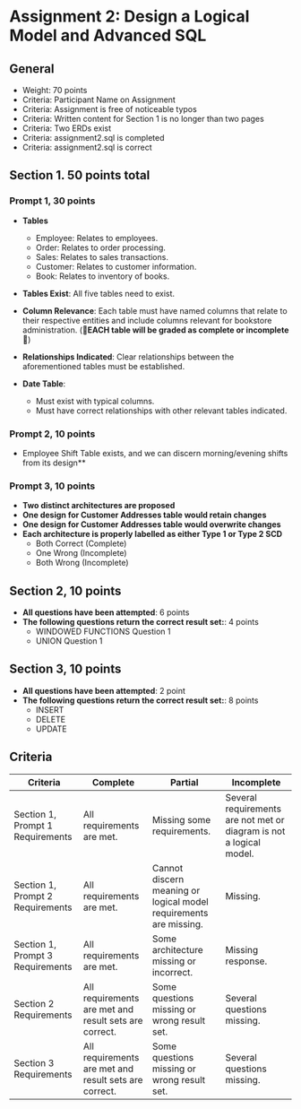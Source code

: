 # Assignment 2: Design a Logical Model and Advanced SQL

## General
  - Weight: 70 points
  - Criteria: Participant Name on Assignment
  - Criteria: Assignment is free of noticeable typos
  - Criteria: Written content for Section 1 is no longer than two pages
  - Criteria: Two ERDs exist
  - Criteria: assignment2.sql is completed
  - Criteria: assignment2.sql is correct

## Section 1. 50 points total

### Prompt 1, 30 points

  - **Tables**
    - Employee: Relates to employees.
    - Order: Relates to order processing.
    - Sales: Relates to sales transactions.
    - Customer: Relates to customer information.
    - Book: Relates to inventory of books.

  - **Tables Exist**: All five tables need to exist.
  - **Column Relevance**: Each table must have named columns that relate to their respective entities and include columns relevant for bookstore administration. (**🚨EACH table will be graded as complete or incomplete🚨**)
  - **Relationships Indicated**: Clear relationships between the aforementioned tables must be established.
  - **Date Table**: 
    - Must exist with typical columns.
    - Must have correct relationships with other relevant tables indicated.

### Prompt 2, 10 points
- Employee Shift Table exists, and we can discern morning/evening shifts from its design**

### Prompt 3, 10 points
- **Two distinct architectures are proposed**
- **One design for Customer Addresses table would retain changes**
- **One design for Customer Addresses table would overwrite changes**
- **Each architecture is properly labelled as either Type 1 or Type 2 SCD**
    - Both Correct (Complete)
    - One Wrong (Incomplete)
    - Both Wrong (Incomplete)

## Section 2, 10 points
- **All questions have been attempted**: 6 points
- **The following questions return the correct result set:**: 4 points
  - WINDOWED FUNCTIONS Question 1
  - UNION Question 1

## Section 3, 10 points
- **All questions have been attempted**: 2 point
- **The following questions return the correct result set:**: 8 points
  - INSERT
  - DELETE 
  - UPDATE

## Criteria


|Criteria|Complete|Partial|Incomplete|
|--------|----|----|----|
|Section 1, Prompt 1 Requirements|All requirements are met.|Missing some requirements.|Several requirements are not met or diagram is not a logical model.|
|Section 1, Prompt 2 Requirements|All requirements are met.|Cannot discern meaning or logical model requirements are missing.|Missing.|
|Section 1, Prompt 3 Requirements|All requirements are met.|Some architecture missing or incorrect.|Missing response.|
|Section 2 Requirements|All requirements are met and result sets are correct.|Some questions missing or wrong result set.|Several questions missing.|
|Section 3 Requirements|All requirements are met and result sets are correct.|Some questions missing or wrong result set.|Several questions missing.|